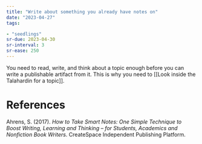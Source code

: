 ```yaml
---
title: "Write about something you already have notes on"
date: "2023-04-27"
tags:

- "seedlings"
sr-due: 2023-04-30
sr-interval: 3
sr-ease: 250
---
```


You need to read, write, and think about a topic enough before you can write a publishable artifact from it. This is why you need to [[Look inside the Talahardin for a topic]].

# References

Ahrens, S. (2017). *How to Take Smart Notes: One Simple Technique to Boost Writing, Learning and Thinking – for Students, Academics and Nonfiction Book Writers*. CreateSpace Independent Publishing Platform.

